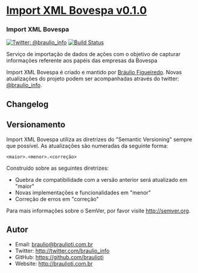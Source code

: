 # [Import XML Bovespa v0.1.0](http://invest.brau.io)
### Import XML Bovespa

[![Twitter: @braulio_info](https://img.shields.io/badge/contact-@braulio_info-blue.svg?style=flat)](https://twitter.com/braulio_info)
[![Build Status](https://travis-ci.org/braulioti/Import-XML-Bovespa.svg?branch=master)](https://travis-ci.org/braulioti/Import-XML-Bovespa)

Serviço de importação de dados de ações com o objetivo de capturar informações referente aos papéis das empresas da Bovespa

Import XML Bovespa é criado e mantido por [Bráulio Figueiredo](http://braulioti.com.br).
Novas atualizações do projeto podem ser acompanhadas através do twitter:
[@braulio_info](http://twitter.com/braulio_info).

## Changelog

## Versionamento

Import XML Bovespa utiliza as diretrizes do "Semantic Versioning" sempre que possível.
As atualizações são numeradas da seguinte forma:

`<maior>.<menor>.<correção>`

Construído sobre as seguintes diretrizes:

* Quebra de compatibilidade com a versão anterior será atualizado em "maior"
* Novas implementações e funcionalidades em "menor"
* Correção de erros em "correção"

Para mais informações sobre o SemVer, por favor visite http://semver.org.

## Autor
- Email: braulio@braulioti.com.br
- Twitter: http://twitter.com/braulio_info
- GitHub: https://github.com/braulioti
- Website: http://braulioti.com.br